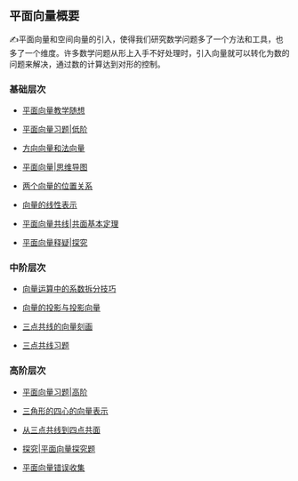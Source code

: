 ##  平面向量概要<!-- {docsify-ignore} -->

:writing_hand:平面向量和空间向量的引入，使得我们研究数学问题多了一个方法和工具，也多了一个维度。许多数学问题从形上入手不好处理时，引入向量就可以转化为数的问题来解决，通过数的计算达到对形的控制。

### 基础层次

* [平面向量教学随想 ]( https://www.cnblogs.com/wanghai0666/p/9279738.html) 

* [平面向量习题|低阶](https://www.cnblogs.com/wanghai0666/p/17323161.html)

* [方向向量和法向量](https://www.cnblogs.com/wanghai0666/p/10045652.html)

*  [平面向量|思维导图](https://www.cnblogs.com/wanghai0666/p/18036824.html)

*  [两个向量的位置关系](https://www.cnblogs.com/wanghai0666/p/18036624)

*  [向量的线性表示](https://www.cnblogs.com/wanghai0666/p/18049120)

*  [平面向量共线|共面基本定理](https://www.cnblogs.com/wanghai0666/p/18049752)

*  [平面向量释疑|探究](https://www.cnblogs.com/wanghai0666/p/18053778)

### 中阶层次

* [向量运算中的系数拆分技巧](https://www.cnblogs.com/wanghai0666/p/12344951.html)

*  [向量的投影与投影向量](https://www.cnblogs.com/wanghai0666/p/17206857.html)

* [三点共线的向量刻画](https://www.cnblogs.com/wanghai0666/p/11436729.html ) 

*  [三点共线习题](https://www.cnblogs.com/wanghai0666/p/18049603)

### 高阶层次

* <a  href=" https://www.cnblogs.com/wanghai0666/p/7670374.html "  target="_blank" >平面向量习题|高阶 </a> 

* <a  href=" https://www.cnblogs.com/wanghai0666/p/7655864.html "  target="_blank" >三角形的四心的向量表示 </a>  

* <a  href="https://www.cnblogs.com/wanghai0666/p/11488713.html "  target="_blank">从三点共线到四点共面</a> 

* [探究|平面向量探究题](https://www.cnblogs.com/wanghai0666/p/13249586.html)	
 
* [平面向量错误收集](https://www.cnblogs.com/wanghai0666/p/13233873.html)	
